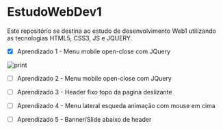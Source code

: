 # EstudoWebDev1

Este repositório se destina ao estudo de desenvolvimento Web1 utilizando as tecnologias HTML5, CSS3, JS e JQUERY.

- [x] Aprendizado 1 - Menu mobile open-close com JQuery 

![print](https://user-images.githubusercontent.com/9852787/57706597-708e4c80-763c-11e9-8468-1148f71cb7f0.gif)

- [ ] Aprendizado 2 - Menu mobile open-close com JQuery 

- [ ] Aprendizado 3 - Header fixo topo da pagina deslizante 

- [ ] Aprendizado 4 - Menu lateral esqueda animação com mouse em cima 

- [ ] Aprendizado 5 - Banner/Slide abaixo de header 
